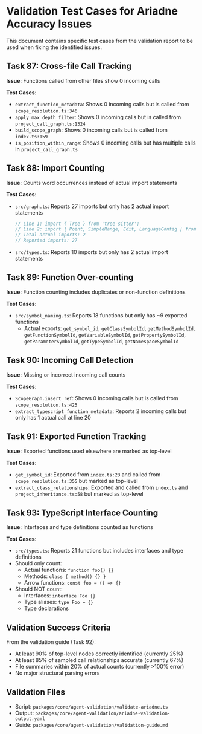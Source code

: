 # Validation Test Cases for Ariadne Accuracy Issues

This document contains specific test cases from the validation report to be used when fixing the identified issues.

## Task 87: Cross-file Call Tracking

**Issue**: Functions called from other files show 0 incoming calls

**Test Cases**:
- `extract_function_metadata`: Shows 0 incoming calls but is called from `scope_resolution.ts:346`
- `apply_max_depth_filter`: Shows 0 incoming calls but is called from `project_call_graph.ts:1324`
- `build_scope_graph`: Shows 0 incoming calls but is called from `index.ts:159`
- `is_position_within_range`: Shows 0 incoming calls but has multiple calls in `project_call_graph.ts`

## Task 88: Import Counting

**Issue**: Counts word occurrences instead of actual import statements

**Test Cases**:
- `src/graph.ts`: Reports 27 imports but only has 2 actual import statements
  ```typescript
  // Line 1: import { Tree } from 'tree-sitter';
  // Line 2: import { Point, SimpleRange, Edit, LanguageConfig } from './types';
  // Total actual imports: 2
  // Reported imports: 27
  ```
- `src/types.ts`: Reports 10 imports but only has 2 actual import statements

## Task 89: Function Over-counting

**Issue**: Function counting includes duplicates or non-function definitions

**Test Cases**:
- `src/symbol_naming.ts`: Reports 18 functions but only has ~9 exported functions
  - Actual exports: `get_symbol_id`, `getClassSymbolId`, `getMethodSymbolId`, `getFunctionSymbolId`, `getVariableSymbolId`, `getPropertySymbolId`, `getParameterSymbolId`, `getTypeSymbolId`, `getNamespaceSymbolId`

## Task 90: Incoming Call Detection

**Issue**: Missing or incorrect incoming call counts

**Test Cases**:
- `ScopeGraph.insert_ref`: Shows 0 incoming calls but is called from `scope_resolution.ts:425`
- `extract_typescript_function_metadata`: Reports 2 incoming calls but only has 1 actual call at line 20

## Task 91: Exported Function Tracking

**Issue**: Exported functions used elsewhere are marked as top-level

**Test Cases**:
- `get_symbol_id`: Exported from `index.ts:23` and called from `scope_resolution.ts:355` but marked as top-level
- `extract_class_relationships`: Exported and called from `index.ts` and `project_inheritance.ts:58` but marked as top-level

## Task 93: TypeScript Interface Counting

**Issue**: Interfaces and type definitions counted as functions

**Test Cases**:
- `src/types.ts`: Reports 21 functions but includes interfaces and type definitions
- Should only count:
  - Actual functions: `function foo() {}`
  - Methods: `class { method() {} }`
  - Arrow functions: `const foo = () => {}`
- Should NOT count:
  - Interfaces: `interface Foo {}`
  - Type aliases: `type Foo = {}`
  - Type declarations

## Validation Success Criteria

From the validation guide (Task 92):
- At least 90% of top-level nodes correctly identified (currently 25%)
- At least 85% of sampled call relationships accurate (currently 67%)
- File summaries within 20% of actual counts (currently >100% error)
- No major structural parsing errors

## Validation Files

- Script: `packages/core/agent-validation/validate-ariadne.ts`
- Output: `packages/core/agent-validation/ariadne-validation-output.yaml`
- Guide: `packages/core/agent-validation/validation-guide.md`